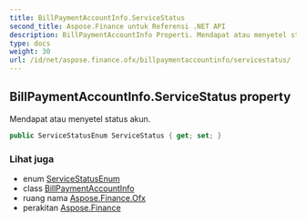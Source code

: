 ```yaml
---
title: BillPaymentAccountInfo.ServiceStatus
second_title: Aspose.Finance untuk Referensi .NET API
description: BillPaymentAccountInfo Properti. Mendapat atau menyetel status akun.
type: docs
weight: 30
url: /id/net/aspose.finance.ofx/billpaymentaccountinfo/servicestatus/
---
```

## BillPaymentAccountInfo.ServiceStatus property

Mendapat atau menyetel status akun.

```csharp
public ServiceStatusEnum ServiceStatus { get; set; }
```

### Lihat juga

* enum [ServiceStatusEnum](../../servicestatusenum/)
* class [BillPaymentAccountInfo](../)
* ruang nama [Aspose.Finance.Ofx](../../billpaymentaccountinfo/)
* perakitan [Aspose.Finance](../../../)


